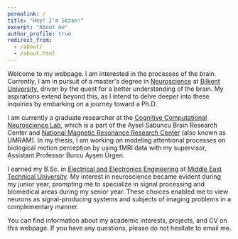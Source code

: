 ```yaml
---
permalink: /
title: "Hey! I'm Sezan!"
excerpt: "About me"
author_profile: true
redirect_from: 
  - /about/
  - /about.html
---
```


Welcome to my webpage. I am interested in the processes of the brain. Currently, I am in pursuit of a master's degree in [Neuroscience](https://web4.bilkent.edu.tr/neuroscience/) at [Bilkent University](https://w3.bilkent.edu.tr/bilkent/), driven by the quest for a better understanding of the brain. My aspirations extend beyond this, as I intend to delve deeper into these inquiries by embarking on a journey toward a Ph.D.

I am currently a graduate researcher at the [Cognitive Computational Neuroscience Lab](http://web3.bilkent.edu.tr/ccn/), which is a part of the Aysel Sabuncu Brain Research Center and [National Magnetic Resonance Research Center](https://umram.bilkent.edu.tr) (also known as UMRAM). In my thesis, I am working on modeling attentional processes on biological motion perception by using fMRI data with my supervisor, Assistant Professor Burcu Ayşen Ürgen. 

I earned my B.Sc. in [Electrical and Electronics Engineering](https://eee.metu.edu.tr) at [Middle East Technical University](https://www.metu.edu.tr). My interest in neuroscience became evident during my junior year, prompting me to specialize in signal processing and biomedical areas during my senior year. These choices enabled me to view neurons as signal-producing systems and subjects of imaging problems in a complementary manner.

You can find information about my academic interests, projects, and CV on this webpage. If you have any questions, please do not hesitate to email me.
